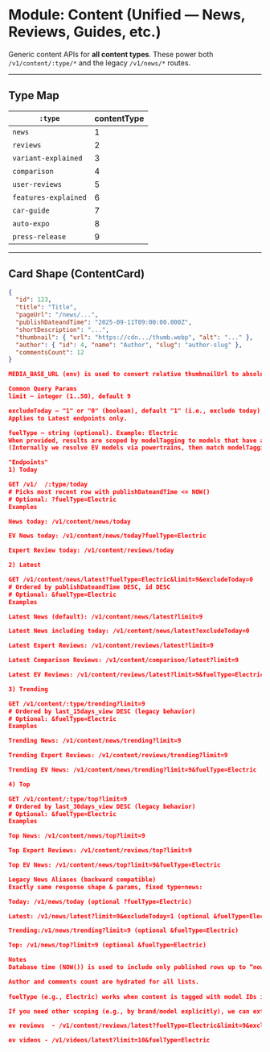 # Module: Content (Unified — News, Reviews, Guides, etc.)

Generic content APIs for **all content types**. These power both `/v1/content/:type/*` and the legacy `/v1/news/*` routes.

---

## Type Map

| `:type`               | contentType |
|-----------------------|-------------|
| `news`                | 1 | 
| `reviews`             | 2 | 
| `variant-explained`   | 3 | 
| `comparison`          | 4 | 
| `user-reviews`        | 5 | 
| `features-explained`  | 6 | 
| `car-guide`           | 7 | 
| `auto-expo`           | 8 | 
| `press-release`       | 9 | 

---

## Card Shape (ContentCard)

```json
{
  "id": 123,
  "title": "Title",
  "pageUrl": "/news/...",
  "publishDateandTime": "2025-09-11T09:00:00.000Z",
  "shortDescription": "...",
  "thumbnail": { "url": "https://cdn.../thumb.webp", "alt": "..." },
  "author": { "id": 4, "name": "Author", "slug": "author-slug" },
  "commentsCount": 12
}

MEDIA_BASE_URL (env) is used to convert relative thumbnailUrl to absolute.

Common Query Params
limit — integer (1..50), default 9

excludeToday — "1" or "0" (boolean), default "1" (i.e., exclude today)
Applies to Latest endpoints only.

fuelType — string (optional). Example: Electric
When provided, results are scoped by modelTagging to models that have at least one powertrain with the given fuel type (e.g., Electric).
(Internally we resolve EV models via powertrains, then match modelTagging in content.)

"Endpoints"
1) Today

GET /v1/  /:type/today
# Picks most recent row with publishDateandTime <= NOW()
# Optional: ?fuelType=Electric
Examples

News today: /v1/content/news/today

EV News today: /v1/content/news/today?fuelType=Electric

Expert Review today: /v1/content/reviews/today

2) Latest

GET /v1/content/news/latest?fuelType=Electric&limit=9&excludeToday=0
# Ordered by publishDateandTime DESC, id DESC
# Optional: &fuelType=Electric
Examples

Latest News (default): /v1/content/news/latest?limit=9

Latest News including today: /v1/content/news/latest?excludeToday=0

Latest Expert Reviews: /v1/content/reviews/latest?limit=9

Latest Comparison Reviews: /v1/content/comparison/latest?limit=9

Latest EV Reviews: /v1/content/reviews/latest?limit=9&fuelType=Electric

3) Trending

GET /v1/content/:type/trending?limit=9
# Ordered by last_15days_view DESC (legacy behavior)
# Optional: &fuelType=Electric
Examples

Trending News: /v1/content/news/trending?limit=9

Trending Expert Reviews: /v1/content/reviews/trending?limit=9

Trending EV News: /v1/content/news/trending?limit=9&fuelType=Electric

4) Top

GET /v1/content/:type/top?limit=9
# Ordered by last_30days_view DESC (legacy behavior)
# Optional: &fuelType=Electric
Examples

Top News: /v1/content/news/top?limit=9

Top Expert Reviews: /v1/content/reviews/top?limit=9

Top EV News: /v1/content/news/top?limit=9&fuelType=Electric

Legacy News Aliases (backward compatible)
Exactly same response shape & params, fixed type=news:

Today: /v1/news/today (optional ?fuelType=Electric)

Latest: /v1/news/latest?limit=9&excludeToday=1 (optional &fuelType=Electric)

Trending:/v1/news/trending?limit=9 (optional &fuelType=Electric)

Top: /v1/news/top?limit=9 (optional &fuelType=Electric)

Notes
Database time (NOW()) is used to include only published rows up to “now” for Today/Latest.

Author and comments count are hydrated for all lists.
                                                                         
fuelType (e.g., Electric) works when content is tagged with model IDs in modelTagging. We resolve models with the given fuel type via powertrains and filter content accordingly.

If you need other scoping (e.g., by brand/model explicitly), we can extend the API with brandId/modelId params later.

ev reviews  - /v1/content/reviews/latest?fuelType=Electric&limit=9&excludeToday=0

ev videos - /v1/videos/latest?limit=10&fuelType=Electric

